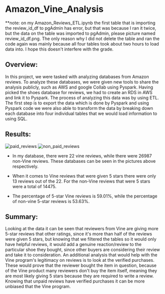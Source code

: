 # Amazon_Vine_Analysis
**note: on my Amazon_Reviews_ETL.ipynb the first table that is importing the review_id_df to pgAdmin has error, but that was because I ran it twice, but the data on the table was imported to pgAdmin, please picture named review_id_df.png. The only reason why I did not delete the table and ran the code again was mainly because all four tables took about two hours to load data into. I hope this doesn't interfere with the grade. 

## Overview:
In this project, we were tasked with analyzing databases from Amazon reviews. To analyze these databases, we were given new tools to share the analysis publicly, such as AWS and google Collab using Pyspark. Having picked the shoes database for reviews, we had to create an RDS in AWS and link it to Pyspark. The process of analyzing this data was by using ETL. The first step is to export the data which is done by Pyspark and using Pyspark code we were also able to transform the data by breaking down each database into four individual tables that we would load information to using SQL. 

## Results:

![paid_reviews]() 
![non_paid_reviews]()
* In my database, there were 22 vine reviews, while there were 26987 non-Vine reviews. These databases can be seen in the pictures above respectively.

* When it comes to Vine reviews that were given 5 stars there were only 13 reviews out of the 22. For the non-Vine reviews that were 5 stars were a total of 14475.

* The percentage of 5-star Vine reviews is 59.01%, while the percentage of non-vine 5-star reviews is 53.63%.


## Summary: 
Looking at the data it can be seen that reviewers from Vine are giving more 5-star reviews that other ratings, since it's more than half of the reviews were given 5 stars, but knowing that we filtered the tables so it would only have helpful reviews, it would add a genuine reaction/review to the particular shoe they bought, since other buyers are considering their review and take it to consideration. An additional analysis that would help with the Vine program's legitimacy on reviews is to look at the verified purchases. These would prove that the reviewer bought the item in question, because of the Vine product many reviewers don't buy the item itself, meaning they are most likely giving 5 stars because they are required to write a review. Knowing that unpaid reviews have verified purchases it can be more unbiased that the Vine program.


